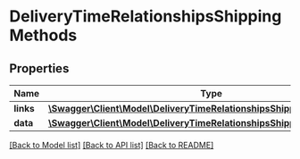# DeliveryTimeRelationshipsShippingMethods

## Properties
Name | Type | Description | Notes
------------ | ------------- | ------------- | -------------
**links** | [**\Swagger\Client\Model\DeliveryTimeRelationshipsShippingMethodsLinks**](DeliveryTimeRelationshipsShippingMethodsLinks.md) |  | [optional] 
**data** | [**\Swagger\Client\Model\DeliveryTimeRelationshipsShippingMethodsData[]**](DeliveryTimeRelationshipsShippingMethodsData.md) |  | [optional] 

[[Back to Model list]](../../README.md#documentation-for-models) [[Back to API list]](../../README.md#documentation-for-api-endpoints) [[Back to README]](../../README.md)

